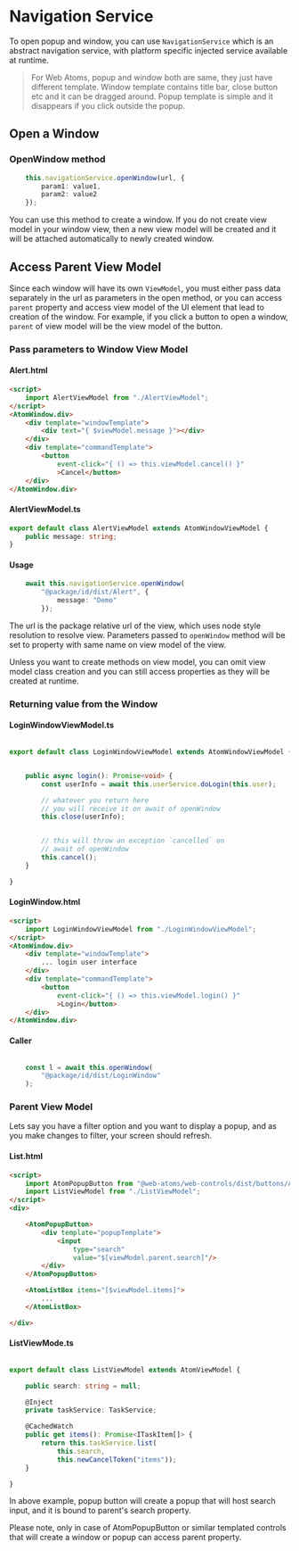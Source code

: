 # Navigation Service

To open popup and window, you can use `NavigationService` which is an abstract navigation service, with platform specific injected service available at runtime.

> For Web Atoms, popup and window both are same, they just have different template. Window template contains title bar, close button etc and it can be dragged around. Popup template is simple and it disappears if you click outside the popup.

## Open a Window

### OpenWindow method

```typescript
    this.navigationService.openWindow(url, {
        param1: value1,
        param2: value2
    });
```
You can use this method to create a window. If you do not create view model in your window view, then a new view model will be created and it will be attached automatically to newly created window.

## Access Parent View Model

Since each window will have its own `ViewModel`, you must either pass data separately in the url as parameters in the open method, or you can access `parent` property and access view model of the UI element that lead to creation of the window. For example, if you click a button to open a window, `parent` of view model will be the view model of the button.

### Pass parameters to Window View Model

#### Alert.html
```html
<script>
    import AlertViewModel from "./AlertViewModel";
</script>
<AtomWindow.div>
    <div template="windowTemplate">
        <div text="{ $viewModel.message }"></div>
    </div>
    <div template="commandTemplate">
        <button 
            event-click="{ () => this.viewModel.cancel() }"
            >Cancel</button>
    </div>
</AtomWindow.div>
```

#### AlertViewModel.ts
```typescript
export default class AlertViewModel extends AtomWindowViewModel {
    public message: string;
}
```

#### Usage
```typescript
    await this.navigationService.openWindow(
        "@package/id/dist/Alert", {
            message: "Demo"
        });
```
The url is the package relative url of the view, which uses node style resolution to resolve view. Parameters passed to `openWindow` method will be set to property with same name on view model of the view.

Unless you want to create methods on view model, you can omit view model class creation and you can still access properties as they will be created at runtime.

### Returning value from the Window

#### LoginWindowViewModel.ts
```typescript

export default class LoginWindowViewModel extends AtomWindowViewModel {


    public async login(): Promise<void> {
        const userInfo = await this.userService.doLogin(this.user);

        // whatever you return here
        // you will receive it on await of openWindow
        this.close(userInfo);


        // this will throw an exception `cancelled` on
        // await of openWindow
        this.cancel();
    }

}

```
#### LoginWindow.html
```html
<script>
    import LoginWindowViewModel from "./LoginWindowViewModel";
</script>
<AtomWindow.div>
    <div template="windowTemplate">
        ... login user interface
    </div>
    <div template="commandTemplate">
        <button 
            event-click="{ () => this.viewModel.login() }"
            >Login</button>
    </div>
</AtomWindow.div>
```

#### Caller

```typescript

    const l = await this.openWindow(
        "@package/id/dist/LoginWindow"
    );

```

### Parent View Model

Lets say you have a filter option and you want to display a popup, and as you make changes to filter, your screen should refresh.

#### List.html

```html
<script>
    import AtomPopupButton from "@web-atoms/web-controls/dist/buttons/AtomPopupButton";
    import ListViewModel from "./ListViewModel";
</script>
<div>

    <AtomPopupButton>
        <div template="popupTemplate">
            <input 
                type="search"
                value="$[viewModel.parent.search]"/>
        </div>
    </AtomPopupButton>

    <AtomListBox items="[$viewModel.items]">
        ...
    </AtomListBox>

</div>

```

#### ListViewMode.ts

```typescript

export default class ListViewModel extends AtomViewModel {

    public search: string = null;

    @Inject
    private taskService: TaskService;

    @CachedWatch
    public get items(): Promise<ITaskItem[]> {
        return this.taskService.list(
            this.search,
            this.newCancelToken("items"));
    }

}

```

In above example, popup button will create a popup that will host search input, and it is bound to parent's search property.

Please note, only in case of AtomPopupButton or similar templated controls that will create a window or popup can access parent property.